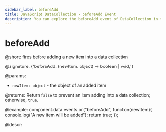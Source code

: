 ```yaml
---
sidebar_label: beforeAdd
title: JavaScript DataCollection - beforeAdd Event 
description: You can explore the beforeAdd event of DataCollection in the documentation of the DHTMLX JavaScript UI library. Browse developer guides and API reference, try out code examples and live demos, and download a free 30-day evaluation version of DHTMLX Suite.
---
```


# beforeAdd

@short: fires before adding a new item into a data collection

@signature: {'beforeAdd: (newItem: object) => boolean | void;'}

@params:
- `newItem: object` - the object of an added item

@returns:
Return `false` to prevent an item adding into a data collection; otherwise, `true`.

@example:
component.data.events.on("beforeAdd", function(newItem){
	console.log("A new item will be added");
    return true;
});

@descr:

[comment]: # (@relatedapi: data_collection/api/datacollection_afteradd_event.md)
